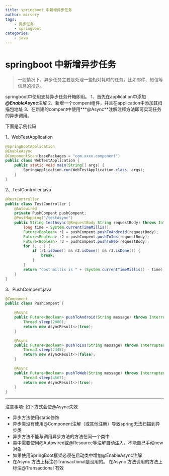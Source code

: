 ```yaml
---
title: springboot 中新增异步任务
author: mirsery
tags: 
    - 异步任务
    - springboot
categories: 
    - java  
---
```


# springboot 中新增异步任务
>  一般情况下，异步任务主要是处理一些相对耗时的任务。比如邮件、短信等信息的推送。

springboot中使用支持异步任务开箱即用。
1、首先在application中添加 ***@EnableAsync***注解
2、新增一个compent组件，并且在application中添加其扫描包地址
3、在新建的compent中使用***@Async**注解注释方法即可实现任务的异步调用。

下面是示例代码

1、WebTestApplication
```java
@SpringBootApplication
@EnableAsync
@ComponentScan(basePackages = "com.xxxx.component")
public class WebTestApplication {
    public static void main(String[] args) {
        SpringApplication.run(WebTestApplication.class, args);
    }
}
```

2、TestController.java
```java
@RestController
public class TestController {
    @Autowired
    private PushCompent pushCompent;
    @PostMapping("/testAsync")
    public String testAsync(@RequestBody String requestBody) throws InterruptedException {
        long time = System.currentTimeMillis();
        Future<Boolean> r1 = pushCompent.pushToAndroid(requestBody);
        Future<Boolean> r2 = pushCompent.pushToIos(requestBody);
        Future<Boolean> r3 = pushCompent.pushToWeb(requestBody);
        for (; ; ) {
            if (r1.isDone() && r2.isDone() && r3.isDone()) {
                break;
            }
        }
        return "cost millis is " + (System.currentTimeMillis() - time);
    }
}
```

3、PushCompent.java
```java
@Component
public class PushCompent {

    @Async
    public Future<Boolean> pushToAndroid(String message) throws InterruptedException {
        Thread.sleep(2000);
        return new AsyncResult<>(true);
    }

    @Async
    public Future<Boolean> pushToIos(String message) throws InterruptedException {
        Thread.sleep(2345);
        return new AsyncResult<>(false);
    }

    @Async
    public Future<Boolean> pushToWeb(String message) throws InterruptedException {
        Thread.sleep(4567);
        return new AsyncResult<>(true);
    }
}

```
- - - - - 
注意事项:
如下方式会使@Async失效
- 异步方法使用static修饰
- 异步类没有使用@Component注解（或其他注解）导致spring无法扫描到异步类
- 异步方法不能与调用异步方法的方法在同一个类中
- 类中需要使用@Autowired或@Resource等注解自动注入，不能自己手动new对象
- 如果使用SpringBoot框架必须在启动类中增加@EnableAsync注解
- 在Async 方法上标注@Transactional是没用的。 在Async 方法调用的方法上标注@Transactional 有效